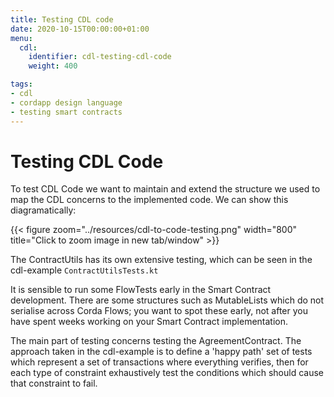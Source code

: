 ```yaml
---
title: Testing CDL code
date: 2020-10-15T00:00:00+01:00
menu:
  cdl:
    identifier: cdl-testing-cdl-code
    weight: 400

tags:
- cdl
- cordapp design language
- testing smart contracts
---
```


# Testing CDL Code

To test CDL Code we want to maintain and extend the structure we used to map the CDL concerns to the implemented code. We can show this diagramatically:

{{< figure zoom="../resources/cdl-to-code-testing.png" width="800" title="Click to zoom image in new tab/window" >}}

The ContractUtils has its own extensive testing, which can be seen in the cdl-example `ContractUtilsTests.kt`

It is sensible to run some FlowTests early in the Smart Contract development. There are some structures such as MutableLists which do not serialise across Corda Flows; you want to spot these early, not after you have spent weeks working on your Smart Contract implementation.

The main part of testing concerns testing the AgreementContract. The approach taken in the cdl-example is to define a 'happy path' set of tests which represent a set of transactions where everything verifies, then for each type of constraint exhaustively test the conditions which should cause that constraint to fail.

